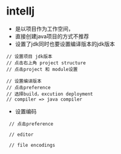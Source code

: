# intellj
- 是以项目作为工作空间，
- 直接创建java项目的方式不推荐
- 设置了jdk同时也要设置编译版本的jdk版本
``` 
// 设置项目 jdk版本 
// 点击右上角 project structure
// 点击project 和 module设置

// 设置编译版本  
// 点击preference
// 选择build，excution deployment 
// compiler => java compiler 

``` 
- 设置编码
``` 
 // 点击preference
 
 // editor 
 
 // file encodings 

```